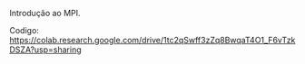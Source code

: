 Introdução ao MPI.

Codigo: https://colab.research.google.com/drive/1tc2qSwff3zZq8BwqaT4O1_F6vTzkDSZA?usp=sharing
